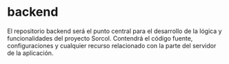 # backend
El repositorio backend será el punto central para el desarrollo de la lógica y funcionalidades del proyecto Sorcol. Contendrá el código fuente, configuraciones y cualquier recurso relacionado con la parte del servidor de la aplicación.
